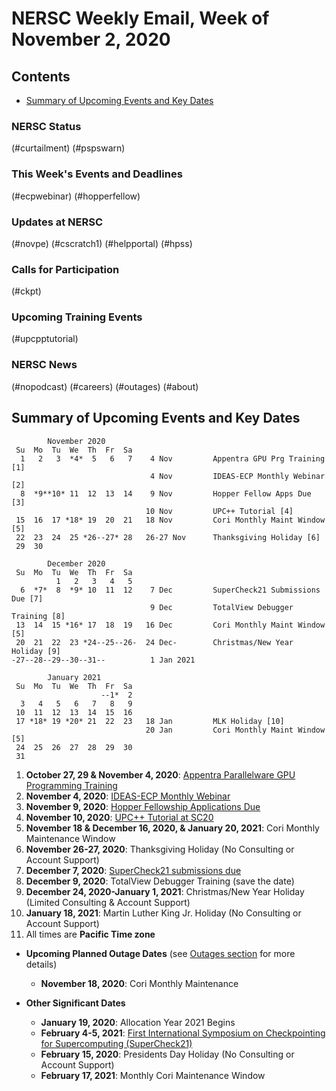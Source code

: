 # NERSC Weekly Email, Week of November 2, 2020 <a name="top"></a> #

## Contents ## 

- [Summary of Upcoming Events and Key Dates](#dates)

### NERSC Status

(#curtailment)
(#pspswarn)

### This Week's Events and Deadlines

(#ecpwebinar)
(#hopperfellow)

### Updates at NERSC 

(#novpe)
(#cscratch1)
(#helpportal)
(#hpss)

### Calls for Participation

(#ckpt)

### Upcoming Training Events 

(#upcpptutorial)

### NERSC News 

(#nopodcast)
(#careers)
(#outages)
(#about)

## Summary of Upcoming Events and Key Dates <a name="dates"/></a> ##

            November 2020   
     Su  Mo  Tu  We  Th  Fr  Sa
      1   2   3  *4*  5   6   7    4 Nov         Appentra GPU Prg Training [1]
                                   4 Nov         IDEAS-ECP Monthly Webinar [2]
      8  *9**10* 11  12  13  14    9 Nov         Hopper Fellow Apps Due [3]
                                  10 Nov         UPC++ Tutorial [4]
     15  16  17 *18* 19  20  21   18 Nov         Cori Monthly Maint Window [5]
     22  23  24  25 *26--27* 28   26-27 Nov      Thanksgiving Holiday [6]
     29  30       

            December 2020   
     Su  Mo  Tu  We  Th  Fr  Sa
              1   2   3   4   5
      6  *7*  8  *9* 10  11  12    7 Dec         SuperCheck21 Submissions Due [7]
                                   9 Dec         TotalView Debugger Training [8]
     13  14  15 *16* 17  18  19   16 Dec         Cori Monthly Maint Window [5]
     20  21  22  23 *24--25--26-  24 Dec-        Christmas/New Year Holiday [9]
    -27--28--29--30--31--          1 Jan 2021    

            January 2021      
     Su  Mo  Tu  We  Th  Fr  Sa  
                        --1*  2   
      3   4   5   6   7   8   9  
     10  11  12  13  14  15  16  
     17 *18* 19 *20* 21  22  23   18 Jan         MLK Holiday [10]
                                  20 Jan         Cori Monthly Maint Window [5]
     24  25  26  27  28  29  30  
     31                

1. **October 27, 29 & November 4, 2020**: [Appentra Parallelware GPU Programming Training](https://www.nersc.gov/users/training/events/parallelware-training-series-oct-nov-2020/)
2. **November 4, 2020**: [IDEAS-ECP Monthly Webinar](#ecpwebinar)
3. **November 9, 2020**: [Hopper Fellowship Applications Due](#hopperfellow)
4. **November 10, 2020**: [UPC++ Tutorial at SC20](#upcpptutorial)
5. **November 18 & December 16, 2020, & January 20, 2021**: Cori Monthly Maintenance Window
6. **November 26-27, 2020**: Thanksgiving Holiday (No Consulting or Account Support)
7. **December 7, 2020**: [SuperCheck21 submissions due](#ckpt)
8. **December 9, 2020**: TotalView Debugger Training (save the date)
8. **December 24, 2020-January 1, 2021**: Christmas/New Year Holiday (Limited Consulting & Account Support)
9. **January 18, 2021**: Martin Luther King Jr. Holiday (No Consulting or Account Support)
10. All times are **Pacific Time zone**

- **Upcoming Planned Outage Dates** (see [Outages section](#outages) for more 
details)
    - **November 18, 2020**: Cori Monthly Maintenance

- **Other Significant Dates**
    - **January 19, 2020**: Allocation Year 2021 Begins
    - **February 4-5, 2021**: [First International Symposium on Checkpointing for Supercomputing (SuperCheck21)](#ckpt)
    - **February 15, 2020**: Presidents Day Holiday (No Consulting or Account Support)
    - **February 17, 2021**: Monthly Cori Maintenance Window
